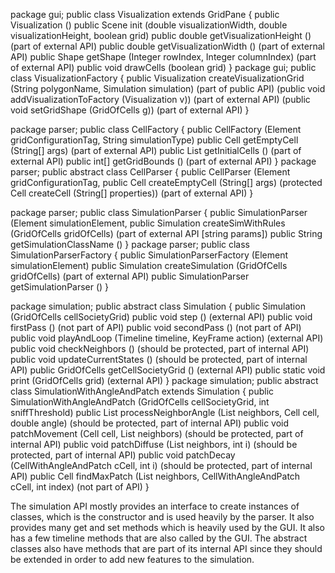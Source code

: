 

package gui;
public class Visualization extends GridPane { 
    public Visualization () 
    public Scene init (double visualizationWidth, double visualizationHeight, boolean grid) 
    public double getVisualizationHeight () (part of external API)
    public double getVisualizationWidth () (part of external API)
    public Shape getShape (Integer rowIndex, Integer columnIndex) (part of external API)
    public void drawCells (boolean grid) 
}
package gui;
public class VisualizationFactory { 
    public Visualization createVisualizationGrid (String polygonName, Simulation simulation) (part of public API)
    (public void addVisualizationToFactory (Visualization v)) (part of external API) 
    (public void setGridShape (GridOfCells g)) (part of external API)
}

package parser;
public class CellFactory { 
    public CellFactory (Element gridConfigurationTag, String simulationType) 
    public Cell getEmptyCell (String[] args) (part of external API)
    public List<Cell> getInitialCells () (part of external API)
    public int[] getGridBounds () (part of external API)
}
package parser;
public abstract class CellParser { 
    public CellParser (Element gridConfigurationTag,
    public Cell createEmptyCell (String[] args) 
    (protected Cell createCell (String[] properties)) (part of external API)
}

package parser;
public class SimulationParser { 
    public SimulationParser (Element simulationElement,
    public Simulation createSimWithRules (GridOfCells gridOfCells) (part of external API [string params])
    public String getSimulationClassName () 
}
package parser;
public class SimulationParserFactory { 
    public SimulationParserFactory (Element simulationElement) 
    public Simulation createSimulation (GridOfCells gridOfCells) (part of external API)
    public SimulationParser getSimulationParser () 
}

package simulation;
public abstract class Simulation { 
    public Simulation (GridOfCells cellSocietyGrid) 
    public void step () (external API)
    public void firstPass () (not part of API)
    public void secondPass () (not part of API)
    public void playAndLoop (Timeline timeline, KeyFrame action) (external API)
    public void checkNeighbors () (should be protected, part of internal API)
    public void updateCurrentStates () (should be protected, part of internal API)
    public GridOfCells getCellSocietyGrid () (external API)
    public static void print (GridOfCells grid) (external API)
}
package simulation;
public abstract class SimulationWithAngleAndPatch extends Simulation { 
    public SimulationWithAngleAndPatch (GridOfCells cellSocietyGrid, int sniffThreshold) 
    public List<Cell> processNeighborAngle (List<Cell> neighbors, Cell cell, double angle)  (should be protected, part of internal API)
    public void patchMovement (Cell cell, List<Cell> neighbors) (should be protected, part of internal API)
    public void patchDiffuse (List<Cell> neighbors, int i)  (should be protected, part of internal API)
    public void patchDecay (CellWithAngleAndPatch cCell, int i)  (should be protected, part of internal API)
    public Cell findMaxPatch (List<Cell> neighbors, CellWithAngleAndPatch cCell, int index)  (not part of API)
}

The simulation API mostly provides an interface to create instances of classes, which is the constructor and is used heavily by the parser. It also provides many get and set methods which is heavily used by the GUI. It also has a few timeline methods that are also called by the GUI. The abstract classes also have methods that are part of its internal API since they should be extended in order to add new features to the simulation.
